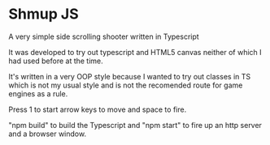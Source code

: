 # Shmup JS #

A very simple side scrolling shooter written in Typescript

It was developed to try out typescript and HTML5 canvas neither of which I had used before at the time. 

It's written in a very OOP style because I wanted to try out classes in TS which is not my usual style and is not the recomended route for game engines as a rule.

Press 1 to start arrow keys to move and space to fire.

"npm build" to build the Typescript and "npm start" to fire up an http server and a browser window.